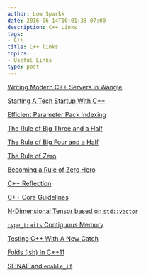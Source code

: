 ```yaml
---
author: Low Sparkk
date: 2016-06-14T10:01:33-07:00
description: C++ Links
tags:
- C++
title: C++ links
topics:
- Useful Links
type: post
---
```


<a href="https://medium.com/hacker-daily/writing-high-performance-servers-in-modern-c-7cd00926828#.ee2wmioyp" target="_blank">Writing Modern C++ Servers in Wangle</a>

<a href="https://medium.com/swlh/starting-a-tech-startup-with-c-6b5d5856e6de#.n5mzllzg4" target="_blank">Starting A Tech Startup With C++</a>

<a href="http://ldionne.com/2015/11/29/efficient-parameter-pack-indexing/" target="_blank">Efficient Parameter Pack Indexing</a>

<a href="https://blog.feabhas.com/2014/12/the-rule-of-the-big-three-and-a-half-resource-management-in-c/" target="_blank">The Rule of Big Three and a Half</a>

<a href="https://blog.feabhas.com/2015/01/the-rule-of-the-big-four-and-a-half-move-semantics-and-resource-management/" target="_blank">The Rule of Big Four and a Half</a>

<a href="https://blog.feabhas.com/2015/01/the-rule-of-zero/" target="_blank">The Rule of Zero</a>

<a href="https://blog.feabhas.com/2015/11/becoming-a-rule-of-zero-hero/" target="_blank">Becoming a Rule of Zero Hero</a>

<a href="https://github.com/AustinBrunkhorst/CPP-Reflection/" target="_blank">C++ Reflection</a>

<a href="https://github.com/isocpp/CppCoreGuidelines/blob/master/CppCoreGuidelines.md" target="_blank">C++ Core Guidelines</a>

<a href="http://stackoverflow.com/questions/33484671/n-dimensional-tensor-based-on-stdvector" target="_blank">N-Dimensional Tensor based on ```std::vector```</a>

<a href="http://stackoverflow.com/questions/33067983/type-traits-contiguous-memory" target="_blank">```type_traits``` Contiguous Memory</a>

<a href="http://blog.coldflake.com/posts/Testing-C++-with-a-new-Catch/" target="_blank">Testing C++ With A New Catch</a>

<a href="http://articles.emptycrate.com/2016/05/14/folds_in_cpp11_ish.html" target="_blank">Folds (ish) In C++11</a>

<a href="http://eli.thegreenplace.net/2014/sfinae-and-enable_if/" target="_blank">SFINAE and ```enable_if```</a>
